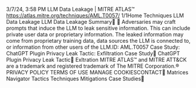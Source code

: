 3/7/24, 3:58 PM LLM Data Leakage | MITRE ATLAS™
https://atlas.mitre.org/techniques/AML.T0057/ 1/1Home Techniques LLM Data Leakage
LLM Data Leakage
Summary󰅂 󰅂
Adversaries may craft prompts that induce the LLM to leak
sensitive information. This can include private user data or
proprietary information. The leaked information may come
from proprietary training data, data sources the LLM is
connected to, or information from other users of the LLM.ID: AML.T0057
Case Study: ChatGPT Plugin
Privacy Leak
Tactic: Exfiltration
Case Study󰅀
ChatGPT Plugin Privacy Leak
Tactic󰅀
Ex ltration
MITRE ATLAS™ and MITRE ATT&CK are a trademark and registered
trademark of The MITRE Corporation.®
PRIVACY POLICY TERMS OF USE MANAGE COOKIESCONTACT󰍜 Matrices Navigator Tactics Techniques Mitigations Case Studies󰍝